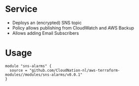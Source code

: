 # Service
- Deploys an (encrypted) SNS topic
- Policy allows publishing from CloudWatch and AWS Backup
- Allows adding Email Subscribers

# Usage

```
module "sns-alarms" {
  source = "github.com/CloudNation-nl/aws-terraform-modules//modules/sns-alarms/v0.0.1"
}